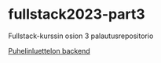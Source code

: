 # fullstack2023-part3

Fullstack-kurssin osion 3 palautusrepositorio

[Puhelinluettelon backend](https://fullstack2023-puhelinluettelo-backend.onrender.com/)
